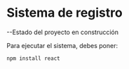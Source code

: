 <h1> Sistema de registro </h1>

--Estado del proyecto en construcción

Para ejecutar el sistema, debes poner:

```npm install react```
